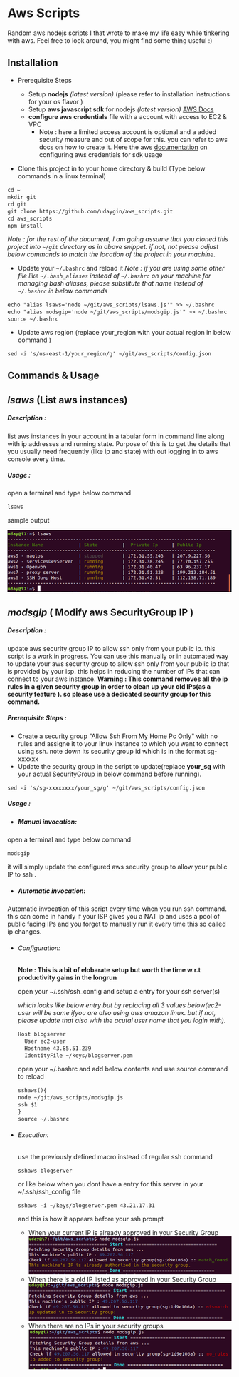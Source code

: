 # Aws Scripts
Random aws nodejs scripts I that wrote to make my life easy while tinkering with aws. Feel free to look around, you might find some thing useful :)

## Installation
- Prerequisite Steps
  - Setup **nodejs** *(latest version)*  (please refer to installation instructions for your os flavor )
  - Setup **aws javascript sdk** for nodejs *(latest version)* [AWS Docs]( https://docs.aws.amazon.com/sdk-for-javascript/v2/developer-guide/installing-jssdk.html)
  - **configure aws credentials** file with a account with access to EC2 & VPC
      - Note : here a limited access account is optional and a added security measure and out of scope for this. you can refer to aws docs on how to create it.
      Here the aws [documentation](https://docs.aws.amazon.com/sdk-for-javascript/v2/developer-guide/loading-node-credentials-shared.html) on configuring aws credentials for sdk usage

- Clone this project in to your home directory & build (Type below commands in a linux terminal)
```
cd ~
mkdir git
cd git
git clone https://github.com/udaygin/aws_scripts.git
cd aws_scripts
npm install
```
*Note : for the rest of the document, I am going assume that you cloned this project into `~/git` directory as in above snippet. if not, not please adjust below commands to match the location of the project in your machine.*   
- Update your `~/.bashrc` and reload it
*Note : if you are using some other file like `~/.bash_aliases` instead of `~/.bashrc` on your machine for managing bash aliases, please substitute that name instead of `~/.bashrc` in below commands*
```
echo "alias lsaws='node ~/git/aws_scripts/lsaws.js'" >> ~/.bashrc
echo "alias modsgip='node ~/git/aws_scripts/modsgip.js'" >> ~/.bashrc
source ~/.bashrc
```

- Update aws region (replace your_region with your actual region in below command )
```
sed -i 's/us-east-1/your_region/g' ~/git/aws_scripts/config.json
```

## Commands & Usage

## *lsaws* (List aws instances)
##### Description :
list aws instances in your account in a tabular form in command line along with ip addresses and running state. Purpose of this is to get the details that you usually need frequently (like ip and state) with out logging in to aws console every time.
##### Usage :
open a terminal and type below command
```
lsaws
```
sample output

![Outpu Screenshot](img/lsaws.png)

## *modsgip* ( Modify aws SecurityGroup IP )

##### Description :
update aws security group IP to allow ssh only from your public ip. this script is a work in progress. You can use this manually or in automated way to update your aws security group to allow ssh only from your public ip that is provided by your isp. this helps in reducing the number of IPs that can connect to your aws instance.
**Warning : This command removes all the ip rules in a given security group in order to clean up your old IPs(as a security feature ). so please use a dedicated security group for this command.**

##### Prerequisite Steps :
- Create a security group "Allow Ssh From My Home Pc Only" with no rules and assigne it to your linux instance to which you want to connect using ssh. note down its security group id which is in the format sg-xxxxxx
- Update the security group in the script to update(replace **your_sg** with your actual SecurityGroup in below command before running).
```
sed -i 's/sg-xxxxxxxx/your_sg/g' ~/git/aws_scripts/config.json
```

##### Usage :
- ##### Manual invocation:
open a terminal and type below command
```
modsgip
```
it will simply update the configured aws security group to allow your public IP to ssh .

- ##### Automatic invocation:
Automatic invocation of this script every time when you run ssh command. this can come in handy if your ISP gives you a NAT ip and uses a pool of public facing IPs and you forget to manually run it every time this so called ip changes.
  - ###### Configuration:
    **__Note : This is a bit of elobarate setup but worth the time w.r.t productivity gains in the longrun__**

    open your ~/.ssh/ssh_config and setup a entry for your ssh server(s)

    *which looks like below entry but by replacing all 3 values below(ec2-user will be same ifyou are also using aws amazon linux. but if not, please update that also with the acutal user name that you login with).*
    ```
    Host blogserver
      User ec2-user
      Hostname 43.85.51.239
      IdentityFile ~/keys/blogserver.pem
    ```
    open your ~/.bashrc and add below contents and use source command to reload
    ```
    sshaws(){
    node ~/git/aws_scripts/modsgip.js
    ssh $1
    }
    source ~/.bashrc
    ```
  - ###### Execution:
    use the previously defined macro instead of regular ssh command
    ```
    sshaws blogserver
    ```
    or like below when you dont have a entry for this server in your ~/.ssh/ssh_config file
    ```
    sshaws -i ~/keys/blogserver.pem 43.21.17.31
    ```
    and this is how it appears before your ssh prompt
    - When your current IP is already approved in your Security Group
    ![Match Found](img/match_found.png)
    - When there is a old IP listed as approved in your Security Group
    ![Mismatch](img/mismatch.png)
    - When there are no IPs in your security groups
    ![No Rules in SG](img/no_rules.png)
